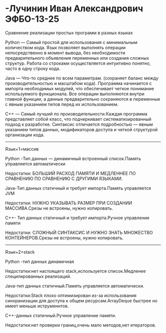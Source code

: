 # -Лучинин Иван Александрович ЭФБО-13-25
Сравнение реализации простых программ в разных языках

Python — Самый простой для использования с минимальным количеством кода. Язык позволяет выполнять операции непосредственно в момент вывода, без необходимости предварительного объявления переменных или создания сложных структур. Работа со строками осуществляется интуитивно понятно, часто в одну строку кода.

Java — Что-то среднее по всем параметрам. (сохраняет баланс между производительностью и масштабом кода). Программа начинается с импорта необходимых модулей, что обеспечивает четкое понимание используемого функционала. Все операции выполняются внутри главной функции, а данные предварительно сохраняются в переменные с явным указанием типов перед их использованием.

C++ — Самый лучший по производительности.Каждая программа представляет собой класс, что подчеркивает систематизированный подход к разработке. Синтаксис отличается подробностью — явным указанием типов данных, модификаторов доступа и четкой структурой организации кода.

---------------------------------------------------------
Язык+1=массив

Python -Тип данных — динамичный встроенный список.Память управляется автоматически

Недостатки: БОЛЬШИЙ РАСХОД ПАМЯТИ И МЕДЛЕННЕЕ ПО СРАВНЕНИЮ ПО СРАВНЕНИЮ С ДРУГИМИ ЯЗЫКАМИ.

Java-Тип данных статичный и требует импорта.Память управляется JVM

Недостатки: НУЖНО УКАЗЫВАТЬ РАЗМЕР ПРИ СОЗДАНИИ МАССИВА.Срезы не встроены, нужно копировать.

C++- Тип данных статичный и требует импорта.Ручное управление памяти

Недостатки: СЛОЖНЫЙ СИНТАКСИС И НУЖНО ЗНАТЬ МНОЖЕСТВО КОНТЕЙНЕРОВ.Срезы не встроены, нужно копировать.

---------------------------------------------------------------------
Язык+2=stack

Python -тип данных динамичная

Недостатки:нет настоящего stack,используется список.Медленее специлированных реализаций.

Java-тип данных статичный.Память управляется автоматически.

Недостатки:Stack плохо оптимизирован из-за использования синхранизации для доступа к общем ресурсам.ArrayDeque быстрее но имеет меньше иструменнтов.

C++-данных статичный.Ручное управление памяти.

Недостатки:нет проверки границ,очень мало методов,нет итераторов.
